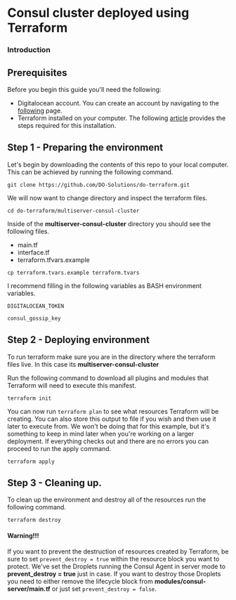 # Consul cluster deployed using Terraform

### Introduction


## Prerequisites

Before you begin this guide you'll need the following:

* Digitalocean account. You can create an account by navigating to the [following](https://www.digitalocean.com/) page. 
* Terraform installed on your computer. The following [article](https://learn.hashicorp.com/terraform/getting-started/install.html) provides the steps required for this installation. 

## Step 1 - Preparing the environment

Let's begin by downloading the contents of this repo to your local computer. 
This can be achieved by running the following command. 

```
git clone https://github.com/DO-Solutions/do-terraform.git
```

We will now want to change directory and inspect the terraform files. 

```
cd do-terraform/multiserver-consul-cluster
```

Inside of the **multiserver-consul-cluster** directory you should see the following files. 

* main.tf
* interface.tf
* terraform.tfvars.example

```
cp terraform.tvars.example terraform.tvars
```

I recommend filling in the following variables as BASH environment variables.

```
DIGITALOCEAN_TOKEN

consul_gossip_key
```


## Step 2 - Deploying environment

To run terraform make sure you are in the directory where the terraform files live. 
In this case its **multiserver-consul-cluster**

Run the following command to download all plugins and modules that Terraform will need to execute this manifest.

```
terraform init
```

You can now run `terraform plan` to see what resources Terraform will be creating. You can also store this output to file if you wish and then use it later to execute from. We won't be doing that for this example, but it's something to keep in mind later when you're working on a larger deployment. If everything checks out and there are no errors you can proceed to run the apply command. 

```
terraform apply
```
## Step 3 - Cleaning up. 

To clean up the environment and destroy all of the resources run the following command. 

```
terraform destroy
```
#### Warning!!!

If you want to prevent the destruction of resources created by Terraform, be sure to set `prevent_destroy = true` within the resource block you want to protect. We've set the Droplets running the Consul Agent in server mode to **prevent_destroy = true** just in case. If you want to destroy those Droplets you need to either remove the lifecycle block from **modules/consul-server/main.tf** or just set `prevent_destroy = false`.
